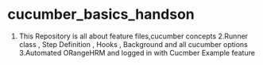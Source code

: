 # cucumber_basics_handson
1. This Repository is all about feature files,cucumber concepts
2.Runner class , Step Definition , Hooks , Background and all cucumber options 
3.Automated ORangeHRM and logged in with Cucmber Example feature

